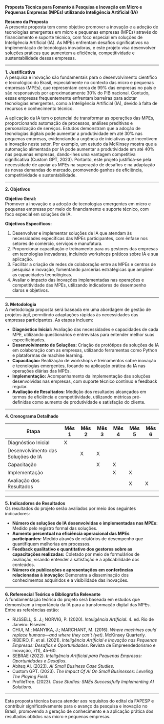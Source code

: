 **Proposta Técnica para Fomento à Pesquisa e Inovação em Micro e Pequenas Empresas (MPEs) utilizando Inteligência Artificial (IA)**

**Resumo da Proposta**  
A presente proposta tem como objetivo promover a inovação e a adoção de tecnologias emergentes em micro e pequenas empresas (MPEs) através do financiamento e suporte técnico, com foco especial em soluções de Inteligência Artificial (IA). As MPEs enfrentam desafios significativos na implementação de tecnologias inovadoras, e este projeto visa desenvolver soluções práticas que aumentem a eficiência, competitividade e sustentabilidade dessas empresas.

---

**1. Justificativa**  
A pesquisa e inovação são fundamentais para o desenvolvimento científico e tecnológico do Brasil, especialmente no contexto das micro e pequenas empresas (MPEs), que representam cerca de 99% das empresas no país e são responsáveis por aproximadamente 30% do PIB nacional. Contudo, essas empresas frequentemente enfrentam barreiras para adotar tecnologias emergentes, como a Inteligência Artificial (IA), devido à falta de recursos e conhecimento técnico.

A aplicação da IA tem o potencial de transformar as operações das MPEs, proporcionando automação de processos, análises preditivas e personalização de serviços. Estudos demonstram que a adoção de tecnologias digitais pode aumentar a produtividade em até 30% nas pequenas empresas, evidenciando a urgência de iniciativas que incentivem a inovação neste setor. Por exemplo, um estudo da McKinsey mostra que a automação alimentada por IA pode aumentar a produtividade em até 40% nas pequenas empresas, dando-lhes uma vantagem competitiva significativa (Custom GPT, 2023). Portanto, este projeto justifica-se pela necessidade de apoiar as MPEs na superação de desafios e na adaptação às novas demandas do mercado, promovendo ganhos de eficiência, competitividade e sustentabilidade.

---

**2. Objetivos**  

**Objetivo Geral:**  
Promover a inovação e a adoção de tecnologias emergentes em micro e pequenas empresas por meio do financiamento e suporte técnico, com foco especial em soluções de IA.

**Objetivos Específicos:**
1. Desenvolver e implementar soluções de IA que atendam às necessidades específicas das MPEs participantes, com ênfase nos setores de comércio, serviços e manufatura.
2. Proporcionar capacitação e treinamento para os gestores das empresas em tecnologias inovadoras, incluindo workshops práticos sobre IA e sua aplicação.
3. Facilitar a criação de redes de colaboração entre as MPEs e centros de pesquisa e inovação, fomentando parcerias estratégicas que ampliem as capacidades tecnológicas.
4. Avaliar o impacto das inovações implementadas nas operações e competitividade das MPEs, utilizando indicadores de desempenho claros e objetivos.

---

**3. Metodologia**  
A metodologia proposta será baseada em uma abordagem de gestão de projetos ágil, permitindo adaptações rápidas às necessidades das empresas participantes. As etapas incluem:

- **Diagnóstico Inicial:** Avaliação das necessidades e capacidades de cada MPE, utilizando questionários e entrevistas para entender melhor suas especificidades.
- **Desenvolvimento de Soluções:** Criação de protótipos de soluções de IA em colaboração com as empresas, utilizando ferramentas como Python e plataformas de machine learning.
- **Capacitação:** Realização de workshops e treinamentos sobre inovação e tecnologias emergentes, focando na aplicação prática da IA nas operações diárias das MPEs.
- **Implementação:** Acompanhamento da implementação das soluções desenvolvidas nas empresas, com suporte técnico contínuo e feedback regular.
- **Avaliação de Resultados:** Medição dos resultados alcançados em termos de eficiência e competitividade, utilizando métricas pré-definidas como aumento de produtividade e satisfação do cliente.

---

**4. Cronograma Detalhado**  

| Etapa                              | Mês 1 | Mês 2 | Mês 3 | Mês 4 | Mês 5 | Mês 6 |
|------------------------------------|-------|-------|-------|-------|-------|-------|
| Diagnóstico Inicial                |   X   |       |       |       |       |       |
| Desenvolvimento das Soluções de IA |       |   X   |   X   |       |       |       |
| Capacitação                        |       |       |   X   |   X   |       |       |
| Implementação                      |       |       |       |   X   |   X   |       |
| Avaliação dos Resultados           |       |       |       |       |   X   |   X   |

---

**5. Indicadores de Resultados**  
Os resultados do projeto serão avaliados por meio dos seguintes indicadores:

- **Número de soluções de IA desenvolvidas e implementadas nas MPEs:** Medido pelo registro formal das soluções.
- **Aumento percentual na eficiência operacional das MPEs participantes:** Medido através de relatórios de desempenho que quantifiquem melhorias em processos.
- **Feedback qualitativo e quantitativo dos gestores sobre as capacitações realizadas:** Coletado por meio de formulários de avaliação, visando entender a satisfação e a aplicabilidade dos conteúdos.
- **Número de publicações e apresentações em conferências relacionadas à inovação:** Demonstra a disseminação dos conhecimentos adquiridos e a visibilidade das inovações.

---

**6. Referencial Teórico e Bibliografia Relevante**  
A fundamentação teórica do projeto será baseada em estudos que demonstram a importância da IA para a transformação digital das MPEs. Entre as referências estão:

- RUSSELL, S. J.; NORVIG, P. (2020). *Inteligência Artificial*. 4. ed. Rio de Janeiro: Elsevier.
- CHUI, M.; MANYIKA, J.; MARCHANT, M. (2016). *Where machines could replace humans—and where they can’t (yet)*. McKinsey Quarterly.
- RIBEIRO, F. et al. (2021). *Inteligência Artificial e Inovação nas Pequenas Empresas: Desafios e Oportunidades*. Revista de Empreendedorismo e Inovação, 7(1), 45-60.
- SEBRAE (2022). *Inteligência Artificial para Pequenas Empresas: Oportunidades e Desafios*.
- Abiteq AI. (2023). *AI Small Business Case Studies*.
- Custom GPT. (2023). *The Impact Of AI On Small Businesses: Leveling The Playing Field*.
- ProfileTree. (2023). *Case Studies: SMEs Successfully Implementing AI Solutions*.

---

Esta proposta técnica busca atender aos requisitos do edital da FAPESP e contribuir significativamente para o avanço da pesquisa e inovação no Brasil, promovendo a geração de conhecimento e a aplicação prática dos resultados obtidos nas micro e pequenas empresas.